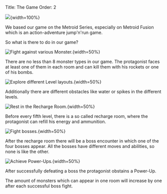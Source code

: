 Title: The Game
Order: 2

![]({filename}/images/splash.png){width=100%}

We based our game on the Metroid Series, especially on Metroid Fusion which is an action-adventure jump'n'run game.


So what is there to do in our game?



![Fight against various Monster.]({filename}/images/world2.png){width=50%}


There are no less than 8 monster types in our game. The protagonist faces at least one of them in each room and can kill them with his rockets or one of his bombs.


![Explore different Level layouts.]({filename}/images/world3.png){width=50%}

Additionally there are different obstacles like water or spikes in the different levels.

![Rest in the Recharge Room.]({filename}/images/world4.png){width=50%}

Before every fifth level, there is a so called recharge room, where the protagonist can refill his energy and ammunition.

![Fight bosses.]({filename}/images/world6.png){width=50%}


After the recharge room there will be a boss encounter in which one of the four bosses appear.
All the bosses have different moves and abilities, so none is like the other.

![Achieve Power-Ups.]({filename}/images/world5.png){width=50%}


After successfully defeating a boss the protagonist obstains a Power-Up.


The amount of monsters which can appear in one room will increase by one after each successful boss fight.
